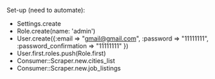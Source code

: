 Set-up (need to automate):

- Settings.create
- Role.create(name: 'admin')
- User.create({:email => "gmail@gmail.com", :password => "11111111", :password_confirmation => "11111111" })
- User.first.roles.push(Role.first)
- Consumer::Scraper.new.cities_list
- Consumer::Scraper.new.job_listings